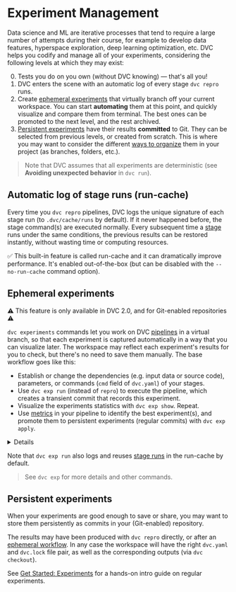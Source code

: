 # Experiment Management

Data science and ML are iterative processes that tend to require a large number
of attempts during their course, for example to develop data features,
hyperspace exploration, deep learning optimization, etc. DVC helps you codify
and manage all of your <abbr>experiments</abbr>, considering the following
levels at which they may exist:

0. Tests you do on you own (without DVC knowing) — that's all you!
1. DVC enters the scene with an automatic log of every stage `dvc repro` runs.
2. Create [ephemeral experiments](#ephemeral-experiments) that virtually branch
   off your current workspace. You can start **automating** them at this point,
   and quickly visualize and compare them from terminal. The best ones can be
   promoted to the next level, and the rest archived.
3. [Persistent experiments](#persistent-experiments) have their results
   **committed** to Git. They can be selected from previous levels, or created
   from scratch. This is where you may want to consider the different
   [ways to organize](#organizing-experimentats) them in your project (as
   branches, folders, etc.).

> Note that DVC assumes that all experiments are deterministic (see **Avoiding
> unexpected behavior** in `dvc run`).

## Automatic log of stage runs (run-cache)

Every time you `dvc repro` pipelines, DVC logs the unique signature of each
stage run (to `.dvc/cache/runs` by default). If it never happened before, the
stage command(s) are executed normally. Every subsequent time a
[stage](/doc/command-reference/run) runs under the same conditions, the previous
results can be restored instantly, without wasting time or computing resources.

✅ This built-in feature is called <abbr>run-cache</abbr> and it can
dramatically improve performance. It's enabled out-of-the-box (but can be
disabled with the `--no-run-cache` command option).

## Ephemeral experiments

⚠️ This feature is only available in DVC 2.0, and for Git-enabled
<abbr>repositories</abbr> ⚠️

`dvc experiments` commands let you work on DVC
[pipelines](/doc/command-reference/dag) in a virtual branch, so that each
experiment is captured automatically in a way that you can visualize later. The
<abbr>workspace</abbr> may reflect each experiment's results for you to check,
but there's no need to save them manually. The base workflow goes like this:

- Establish or change the <abbr>dependencies</abbr> (e.g. input data or source
  code), <abbr>parameters</abbr>, or commands (`cmd` field of `dvc.yaml`) of
  your stages.
- Use `dvc exp run` (instead of `repro`) to execute the pipeline, which creates
  a transient commit that records this experiment.
- Visualize the experiments statistics with `dvc exp show`. Repeat.
- Use [metrics](/doc/command-reference/metrics) in your pipeline to identify the
  best experiment(s), and promote them to persistent experiments (regular
  commits) with `dvc exp apply`.

<details>

### What are _virtual branches_ and _transient commits_?

DVC uses actual commits under custom
[Git references](https://git-scm.com/book/en/v2/Git-Internals-Git-References)
(found in `.git/refs/exps`) to keep track of `dvc exp run` branches. The first
experiment has the Git repo's `HEAD` as parent. Each reference has a unique
signature similar to the
[entries in the run-cache](/doc/user-guide/project-structure/internal-files#run-cache).

</details>

Note that `dvc exp run` also logs and reuses
[stage runs](#automatic-log-of-stage-runs-run-cache) in the
<abbr>run-cache</abbr> by default.

> See `dvc exp` for more details and other commands.

## Persistent experiments

When your experiments are good enough to save or share, you may want to store
them persistently as commits in your (Git-enabled) <abbr>repository</abbr>.

The results may have been produced with `dvc repro` directly, or after an
[ephemeral workflow](#ephemeral-experiments). In any case the workspace will
have the right `dvc.yaml` and `dvc.lock` file pair, as well as the corresponding
<abbr>outputs</abbr> (via `dvc checkout`).

See [Get Started: Experiments](/doc/start/experiments) for a hands-on intro
guide on regular experiments.
